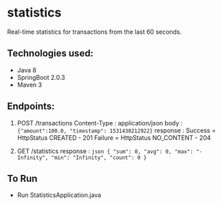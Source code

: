 # statistics
Real-time statistics for transactions from the last 60 seconds.

## Technologies used:
* Java 8
* SpringBoot 2.0.3
* Maven 3

## Endpoints:
1. POST /transactions
   Content-Type : application/json
   body : ```{"amount":100.0, "timestamp": 1531430212922}```
   response : Success = HttpStatus CREATED - 201
	      Failure = HttpStatus NO_CONTENT - 204

2. GET /statistics
   response :        ```json
                      {
			"sum": 0,
			"avg": 0,
    			"max": "-Infinity",
    			"min": "Infinity",
    			"count": 0
		      }
			 ``` 

## To Run
- Run StatisticsApplication.java
